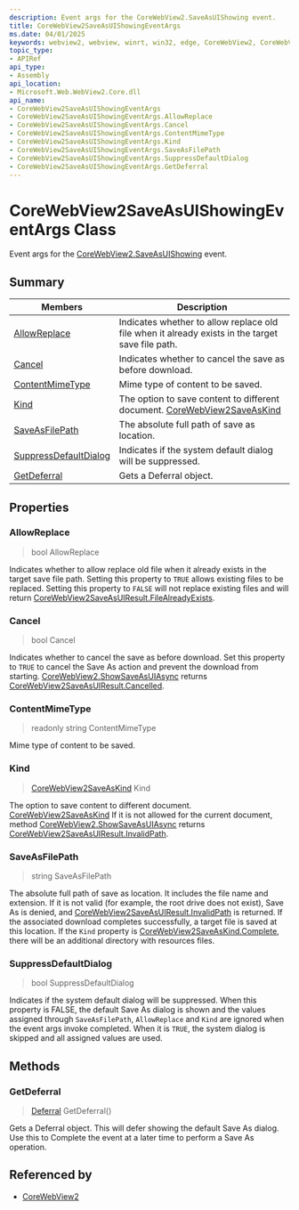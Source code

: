```yaml
---
description: Event args for the CoreWebView2.SaveAsUIShowing event.
title: CoreWebView2SaveAsUIShowingEventArgs
ms.date: 04/01/2025
keywords: webview2, webview, winrt, win32, edge, CoreWebView2, CoreWebView2Controller, browser control, edge html, CoreWebView2SaveAsUIShowingEventArgs
topic_type:
- APIRef
api_type:
- Assembly
api_location:
- Microsoft.Web.WebView2.Core.dll
api_name:
- CoreWebView2SaveAsUIShowingEventArgs
- CoreWebView2SaveAsUIShowingEventArgs.AllowReplace
- CoreWebView2SaveAsUIShowingEventArgs.Cancel
- CoreWebView2SaveAsUIShowingEventArgs.ContentMimeType
- CoreWebView2SaveAsUIShowingEventArgs.Kind
- CoreWebView2SaveAsUIShowingEventArgs.SaveAsFilePath
- CoreWebView2SaveAsUIShowingEventArgs.SuppressDefaultDialog
- CoreWebView2SaveAsUIShowingEventArgs.GetDeferral
---
```


# CoreWebView2SaveAsUIShowingEventArgs Class



Event args for the [CoreWebView2.SaveAsUIShowing](corewebview2.md#saveasuishowing) event.

## Summary

Members|Description
--|--
[AllowReplace](#allowreplace) | Indicates whether to allow replace old file when it already exists in the target save file path.
[Cancel](#cancel) | Indicates whether to cancel the save as before download.
[ContentMimeType](#contentmimetype) | Mime type of content to be saved.
[Kind](#kind) | The option to save content to different document. [CoreWebView2SaveAsKind](corewebview2saveaskind.md)
[SaveAsFilePath](#saveasfilepath) | The absolute full path of save as location.
[SuppressDefaultDialog](#suppressdefaultdialog) | Indicates if the system default dialog will be suppressed.
[GetDeferral](#getdeferral) | Gets a Deferral object.

## Properties

### AllowReplace

>  bool AllowReplace

Indicates whether to allow replace old file when it already exists in the target save file path.
Setting this property to `TRUE` allows existing files to be replaced. Setting this property to `FALSE` will not replace existing files and will return [CoreWebView2SaveAsUIResult.FileAlreadyExists](corewebview2saveasuiresult.md#filealreadyexists).

### Cancel

>  bool Cancel

Indicates whether to cancel the save as before download.
Set this property to `TRUE` to cancel the Save As action and prevent the download from starting. [CoreWebView2.ShowSaveAsUIAsync](corewebview2.md#showsaveasuiasync) returns [CoreWebView2SaveAsUIResult.Cancelled](corewebview2saveasuiresult.md#cancelled).

### ContentMimeType

> readonly  string ContentMimeType

Mime type of content to be saved.

### Kind

>  [CoreWebView2SaveAsKind](corewebview2saveaskind.md) Kind

The option to save content to different document. [CoreWebView2SaveAsKind](corewebview2saveaskind.md)
If it is not allowed for the current document, method [CoreWebView2.ShowSaveAsUIAsync](corewebview2.md#showsaveasuiasync) returns [CoreWebView2SaveAsUIResult.InvalidPath](corewebview2saveasuiresult.md#invalidpath).

### SaveAsFilePath

>  string SaveAsFilePath

The absolute full path of save as location.
It includes the file name and extension. If it is not valid (for example, the root drive does not exist), Save As is denied, and [CoreWebView2SaveAsUIResult.InvalidPath](corewebview2saveasuiresult.md#invalidpath) is returned. If the associated download completes successfully, a target file is saved at this location. If the `Kind` property is [CoreWebView2SaveAsKind.Complete](corewebview2saveaskind.md#complete), there will be an additional directory with resources files.

### SuppressDefaultDialog

>  bool SuppressDefaultDialog

Indicates if the system default dialog will be suppressed.
When this property is FALSE, the default Save As dialog is shown and the values assigned through `SaveAsFilePath`, `AllowReplace` and `Kind` are ignored when the event args invoke completed. When it is `TRUE`, the system dialog is skipped and all assigned values are used.



## Methods

### GetDeferral

> [Deferral](/uwp/api/Windows.Foundation.Deferral) GetDeferral()

Gets a Deferral object.
This will defer showing the default Save As dialog. Use this to Complete the event at a later time to perform a Save As operation.







## Referenced by

- [CoreWebView2](corewebview2.md)

